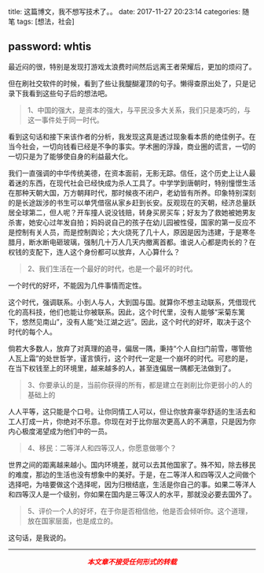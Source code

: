 title: 这篇博文，我不想写技术了。。
date: 2017-11-27 20:23:14
categories: 随笔
tags: [想法，社会]

password: whtis
---

最近闷的很，特别是发现打游戏太浪费时间然后远离王者荣耀后，更加的烦闷了。

但在刷社交软件的时候，看到了些让我醍醐灌顶的句子。懒得查原出处了，只是记录下我看到这些句子后的想法吧。

> 1、中国的强大，是资本的强大，与平民没多大关系，我们只是凑巧的，与这一事件处于同一时代。

看到这句话和接下来该作者的分析，我发现这真是透过现象看本质的绝佳例子。在当今社会，一切向钱看已经是不争的事实。学术圈的浮躁，商业圈的谎言，一切的一切只是为了能够使自身的利益最大化。

我们一直强调的中华传统美德，在资本面前，无影无踪。信任，这个历史上让人最着迷的东西，在现代社会已经快成为杀人工具了。中学学到唐朝时，特别憧憬生活在那种天朝大国，万方朝拜时代，那时候夜不闭户，老幼皆有所养。印象特别深刻的是长途跋涉的书生可以单凭借宿从家乡赶到长安。反观现在的天朝，经济总量跃居全球第二，但人呢？开车撞人说没钱赔，转身买房买车；好友为了救她被她男友杀害，她安心过年发自拍；妈妈说自己的孩子在幼儿园被性侵，国家的第一反应不是控制有关人员，而是控制舆论；大火烧死了几十人，原因是因为违建，于是寒冬腊月，断水断电砸玻璃，强制几十万人几天内撤离首都。谁说人心都是肉长的？在权钱的支配下，连人这个身份都可以放弃，人心算什么？

> 2、我们生活在一个最好的时代，也是一个最坏的时代。

一个时代的好坏，不能因为几件事情而定性。

这个时代，强调联系。小到人与人，大到国与国。就算你不想主动联系，凭借现代化的高科技，他们也能让你被联系。因此，这个时代里，没有人能够“采菊东篱下，悠然见南山”，没有人能“处江湖之远”。因此，这个时代的好坏，取决于这个时代的每个人。

倘若大多数人，放弃了对真理的追寻，偏居一隅，秉持“个人自扫门前雪，哪管他人瓦上霜”的处世哲学，谨言慎行，这个时代一定是一个崩坏的时代。可悲的是，在当下权钱至上的环境里，越来越多的人，甚至连偏居一隅都无法做到了。

> 3、你要承认的是，当前你获得的所有，都是建立在剥削比你更弱小的人的基础上的

人人平等，这只能是个口号。让你同情工人可以，但让你放弃豪华舒适的生活去和工人打成一片，你绝对不乐意。你现在对于比你层次更高人的不满意，只是因为你内心极度渴望成为他们中的一员。

> 4、移民：二等洋人和四等汉人，你愿意做哪个？

世界之间的距离越来越小。国内环境差，就可以去其他国家了。殊不知，除去移民的难度，那边的生活也没有想象中的美好。于是，在二等洋人和四等汉人之间做个选择吧，为啥要做这个选择呢，因为归根结底，生活是你自己的事。如果二等洋人和四等汉人是一个级别，你如果在国内是三等汉人的水平，那就没必要去国外了。

> 5、评价一个人的好坏，在于你是否相信他，他是否会倾听你。这个道理，放在国家层面，也是成立的。

这句话，是我说的。


---
<div align="center" style="color:red;width=80px;height:90px;" onmouseout="this.style.border='1px solid blue'" onmouseover="this.style.border='none'">
<p style="font-weight:bold;font-style:italic;">本文章不接受任何形式的转载</p>
</div>
